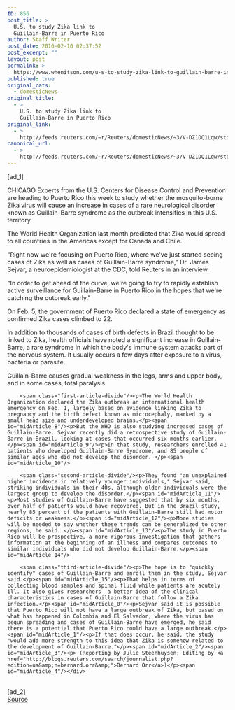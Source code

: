 ```yaml
---
ID: 856
post_title: >
  U.S. to study Zika link to
  Guillain-Barre in Puerto Rico
author: Staff Writer
post_date: 2016-02-10 02:37:52
post_excerpt: ""
layout: post
permalink: >
  https://www.whenitson.com/u-s-to-study-zika-link-to-guillain-barre-in-puerto-rico/
published: true
original_cats:
  - domesticNews
original_title:
  - >
    U.S. to study Zika link to
    Guillain-Barre in Puerto Rico
original_link:
  - >
    http://feeds.reuters.com/~r/Reuters/domesticNews/~3/V-DZ1DQ1Lqw/story01.htm
canonical_url:
  - >
    http://feeds.reuters.com/~r/Reuters/domesticNews/~3/V-DZ1DQ1Lqw/story01.htm
---
```

 [ad_1]
<br><div id="articleText">
<span id="midArticle_start"/>

<span id="midArticle_0"/><span class="focusParagraph" readability="5"><p><span class="articleLocation">CHICAGO</span> Experts from the U.S. Centers for Disease Control and Prevention are heading to Puerto Rico this week to study whether the mosquito-borne Zika virus will cause an increase in cases of a rare neurological disorder known as Guillain-Barre syndrome as the outbreak intensifies in this U.S. territory.</p></span><span id="midArticle_1"/><p>The World Health Organization last month predicted that Zika would spread to all countries in the Americas except for Canada and Chile.</p><span id="midArticle_2"/><p>"Right now we're focusing on Puerto Rico, where we've just started seeing cases of Zika as well as cases of Guillain-Barre syndrome," Dr. James Sejvar, a neuroepidemiologist at the CDC, told Reuters in an interview.</p><span id="midArticle_3"/><p>"In order to get ahead of the curve, we're going to try to rapidly establish active surveillance for Guillain-Barre in Puerto Rico in the hopes that we're catching the outbreak early."</p><span id="midArticle_4"/><p>On Feb. 5, the government of Puerto Rico declared a state of emergency as confirmed Zika cases climbed to 22.</p><span id="midArticle_5"/><p>In addition to thousands of cases of birth defects in Brazil thought to be linked to Zika, health officials have noted a significant increase in Guillain-Barre, a rare syndrome in which the body's immune system attacks part of the nervous system. It usually occurs a few days after exposure to a virus, bacteria or parasite.</p><span id="midArticle_6"/><p>Guillain-Barre causes gradual weakness in the legs, arms and upper body, and in some cases, total paralysis.</p><span id="midArticle_7"/>
        
        <span class="first-article-divide"/><p>The World Health Organization declared the Zika outbreak an international health emergency on Feb. 1, largely based on evidence linking Zika to pregnancy and the birth defect known as microcephaly, marked by a small head size and underdeveloped brains.</p><span id="midArticle_8"/><p>But the WHO is also studying increased cases of Guillain-Barre. Sejvar recently did a retrospective study of Guillain-Barre in Brazil, looking at cases that occurred six months earlier.</p><span id="midArticle_9"/><p>In that study, researchers enrolled 41 patients who developed Guillain-Barre Syndrome, and 85 people of similar ages who did not develop the disorder. </p><span id="midArticle_10"/>
        
        <span class="second-article-divide"/><p>They found "an unexplained higher incidence in relatively younger individuals," Sejvar said, striking individuals in their 40s, although older individuals were the largest group to develop the disorder.</p><span id="midArticle_11"/><p>Most studies of Guillain-Barre have suggested that by six months, over half of patients would have recovered. But in the Brazil study, nearly 85 percent of the patients with Guillain-Barre still had motor deficits or weakness.</p><span id="midArticle_12"/><p>More studies will be needed to say whether these trends can be generalized to other regions, he said. </p><span id="midArticle_13"/><p>The study in Puerto Rico will be prospective, a more rigorous investigation that gathers information at the beginning of an illness and compares outcomes to similar individuals who did not develop Guillain-Barre.</p><span id="midArticle_14"/>
        
        <span class="third-article-divide"/><p>The hope is to "quickly identify" cases of Guillain-Barre and enroll them in the study, Sejvar said.</p><span id="midArticle_15"/><p>That helps in terms of collecting blood samples and spinal fluid while patients are acutely ill. It also gives researchers  a better idea of the clinical characteristics in cases of Guillain-Barre that follow a Zika infection.</p><span id="midArticle_0"/><p>Sejvar said it is possible that Puerto Rico will not have a large outbreak of Zika, but based on what has happened in Colombia and El Salvador, where the virus has begun spreading and cases of Guillain-Barre have emerged, he said there is a potential that Puerto Rico could have a large outbreak.</p><span id="midArticle_1"/><p>If that does occur, he said, the study "would add more strength to this idea that Zika is somehow related to the development of Guillain-Barre."</p><span id="midArticle_2"/><span id="midArticle_3"/><p> (Reporting by Julie Steenhuysen; Editing by <a href="http://blogs.reuters.com/search/journalist.php?edition=us&amp;n=bernard.orr&amp;">Bernard Orr</a>)</p><span id="midArticle_4"/></div>
<br>[ad_2]
<br><a href="http://feeds.reuters.com/~r/Reuters/domesticNews/~3/V-DZ1DQ1Lqw/story01.htm">Source </a>